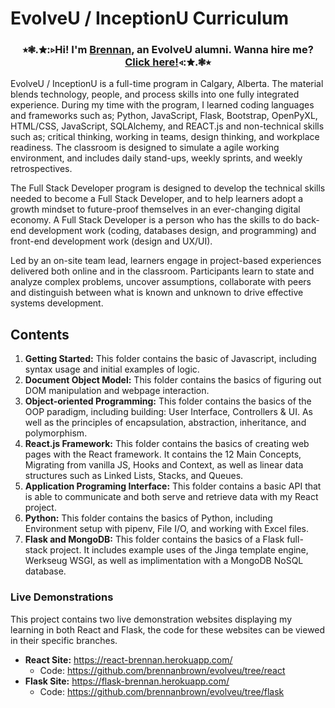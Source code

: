 # EvolveU / InceptionU Curriculum

<h3 align="center"><b>⭒❃.✮:▹Hi! I'm <a href="https://github.com/brennanbrown">Brennan</a>, an EvolveU alumni. Wanna hire me? <a href="https://brennanbrown.ca">Click here!</a>◃:✮.❃⭒</b></h3>

EvolveU / InceptionU is a full-time program in Calgary, Alberta. The material blends technology, people, and process skills into one fully integrated experience. During my time with the program, I learned coding languages and frameworks such as; Python, JavaScript, Flask, Bootstrap, OpenPyXL, HTML/CSS, JavaScript, SQLAlchemy, and REACT.js  and non-technical skills such as; critical thinking, working in teams, design thinking, and workplace readiness. The classroom is designed to simulate a agile working environment, and includes daily stand-ups, weekly sprints, and weekly retrospectives.

The Full Stack Developer program is designed to develop the technical skills needed to become a Full Stack Developer, and to help learners adopt a growth mindset to future-proof themselves in an ever-changing digital economy. A Full Stack Developer is a person who has the skills to do back-end development work (coding, databases design, and programming) and front-end development work (design and UX/UI). 

Led by an on-site team lead, learners engage in project-based experiences delivered both online and in the classroom. Participants learn to state and analyze complex problems, uncover assumptions, collaborate with peers and distinguish between what is known and unknown to drive effective systems development.

## Contents

1. **Getting Started:** This folder contains the basic of Javascript, including syntax usage and initial examples of logic.
2. **Document Object Model:** This folder contains the basics of figuring out DOM manipulation and webpage interaction.
3. **Object-oriented Programming:** This folder contains the basics of the OOP paradigm, including building: User Interface, Controllers & UI. As well as the principles of encapsulation, abstraction, inheritance, and polymorphism.
4. **React.js Framework:** This folder contains the basics of creating web pages with the React framework. It contains the 12 Main Concepts, Migrating from vanilla JS, Hooks and Context, as well as linear data structures such as Linked Lists, Stacks, and Queues.
5. **Application Programing Interface:** This folder contains a basic API that is able to communicate and both serve and retrieve data with my React project.
6. **Python:** This folder contains the basics of Python, including Environment setup with pipenv, File I/O, and working with Excel files.
7. **Flask and MongoDB:** This folder contains the basics of a Flask full-stack project. It includes example uses of the Jinga template engine, Werkseug WSGI, as well as implimentation with a MongoDB NoSQL database.

### Live Demonstrations

This project contains two live demonstration websites displaying my learning in both React and Flask, the code for these websites can be viewed in their specific branches.

* **React Site:** https://react-brennan.herokuapp.com/
  - Code: https://github.com/brennanbrown/evolveu/tree/react
* **Flask Site:** https://flask-brennan.herokuapp.com/
  - Code: https://github.com/brennanbrown/evolveu/tree/flask
